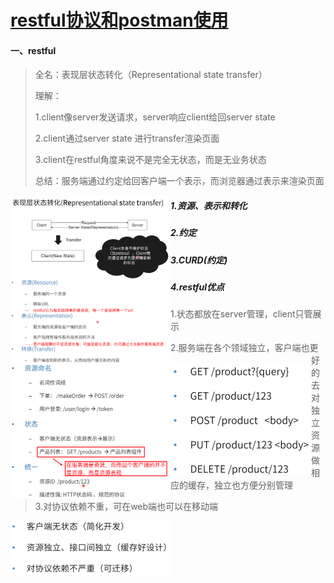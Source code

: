 # [restful协议和postman使用](https://course.study.163.com/480000006851432/lecture-480000037170786)

#### 一、restful

> 全名：表现层状态转化（Representational state transfer）
>
> 理解：
>
> 1.client像server发送请求，server响应client给回server state
>
> 2.client通过server state 进行transfer渲染页面
>
> 3.client在restful角度来说不是完全无状态，而是无业务状态
>
> 总结：服务端通过约定给回客户端一个表示，而浏览器通过表示来渲染页面

<img src="restful协议和postman使用.assets/image-20210428173954177.png" alt="image-20210428173954177" style="zoom:25%;" align="left"/>

##### 1.资源、表示和转化

<img src="restful协议和postman使用.assets/image-20210428175312241.png" alt="image-20210428175312241" style="zoom:25%;" align="left"/>

##### 2.约定

<img src="restful协议和postman使用.assets/image-20210428175916205.png" alt="image-20210428175916205" style="zoom:25%;" align="left"/>

##### 3.CURD(约定)

<img src="restful协议和postman使用.assets/image-20210428180054616.png" alt="image-20210428180054616" style="zoom:25%;" align="left"/>

##### 4.restful优点

> 1.状态都放在server管理，client只管展示
>
> 2.服务端在各个领域独立，客户端也更好的去对独立资源做相应的缓存，独立也方便分别管理
>
> 3.对协议依赖不重，可在web端也可以在移动端

<img src="restful协议和postman使用.assets/image-20210428180159130.png" alt="image-20210428180159130" style="zoom:25%;" align="left"/>